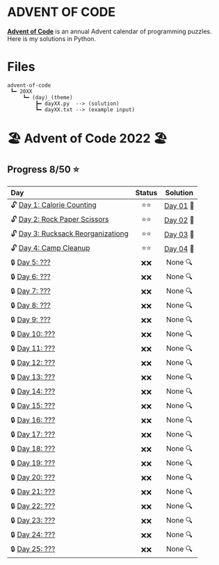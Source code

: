 # **ADVENT OF CODE**
**[Advent of Code](https://adventofcode.com/)** is an annual Advent calendar of programming puzzles. Here is my solutions in Python.
# Files
```
advent-of-code
 ┗━ 20XX
     ┗━ (day)_(theme)
         ┣━ dayXX.py  --> (solution)
         ┗━ dayXX.txt --> (example input)
```
# :beach_umbrella: Advent of Code 2022 :beach_umbrella:
## Progress 8/50 :star:
| Day | Status | Solution |
| :--- | :---: | :---: |
| :unlock: [Day 1: Calorie Counting](https://adventofcode.com/2022/day/1) | :star::star: | [Day 01](2022/01_Calorie_Counting/day01.py) :key: |
| :unlock: [Day 2: Rock Paper Scissors](https://adventofcode.com/2022/day/2) | :star::star: | [Day 02](2022/02_Rock_Paper_Scissors/day02.py) :key: |
| :unlock: [Day 3: Rucksack Reorganizationg](https://adventofcode.com/2022/day/3) | :star::star: | [Day 03](2022/03_Rucksack_Reorganization/day03.py) :key: |
| :unlock: [Day 4: Camp Cleanup](https://adventofcode.com/2022/day/4) | :star::star: | [Day 04](2022/04_Camp_Cleanup/day04.py) :key: |
| :lock: [Day 5: ???](https://adventofcode.com/2022/day/5) | :x::x: | None :mag: |
| :lock: [Day 6: ???](https://adventofcode.com/2022/day/6) | :x::x: | None :mag: |
| :lock: [Day 7: ???](https://adventofcode.com/2022/day/7) | :x::x: | None :mag: |
| :lock: [Day 8: ???](https://adventofcode.com/2022/day/8) | :x::x: | None :mag: |
| :lock: [Day 9: ???](https://adventofcode.com/2022/day/9) | :x::x: | None :mag: |
| :lock: [Day 10: ???](https://adventofcode.com/2022/day/10) | :x::x: | None :mag: |
| :lock: [Day 11: ???](https://adventofcode.com/2022/day/11) | :x::x: | None :mag: |
| :lock: [Day 12: ???](https://adventofcode.com/2022/day/12) | :x::x: | None :mag: |
| :lock: [Day 13: ???](https://adventofcode.com/2022/day/13) | :x::x: | None :mag: |
| :lock: [Day 14: ???](https://adventofcode.com/2022/day/14) | :x::x: | None :mag: |
| :lock: [Day 15: ???](https://adventofcode.com/2022/day/15) | :x::x: | None :mag: |
| :lock: [Day 16: ???](https://adventofcode.com/2022/day/16) | :x::x: | None :mag: |
| :lock: [Day 17: ???](https://adventofcode.com/2022/day/17) | :x::x: | None :mag: |
| :lock: [Day 18: ???](https://adventofcode.com/2022/day/18) | :x::x: | None :mag: |
| :lock: [Day 19: ???](https://adventofcode.com/2022/day/19) | :x::x: | None :mag: |
| :lock: [Day 20: ???](https://adventofcode.com/2022/day/20) | :x::x: | None :mag: |
| :lock: [Day 21: ???](https://adventofcode.com/2022/day/21) | :x::x: | None :mag: |
| :lock: [Day 22: ???](https://adventofcode.com/2022/day/22) | :x::x: | None :mag: |
| :lock: [Day 23: ???](https://adventofcode.com/2022/day/23) | :x::x: | None :mag: |
| :lock: [Day 24: ???](https://adventofcode.com/2022/day/24) | :x::x: | None :mag: |
| :lock: [Day 25: ???](https://adventofcode.com/2022/day/25) | :x::x: | None :mag: |
